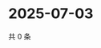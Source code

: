 # 2025-07-03

共 0 条

<!-- BEGIN ZHIHUVIDEO -->
<!-- 最后更新时间 Thu Jul 03 2025 07:11:42 GMT+0800 (China Standard Time) -->

<!-- END ZHIHUVIDEO -->
